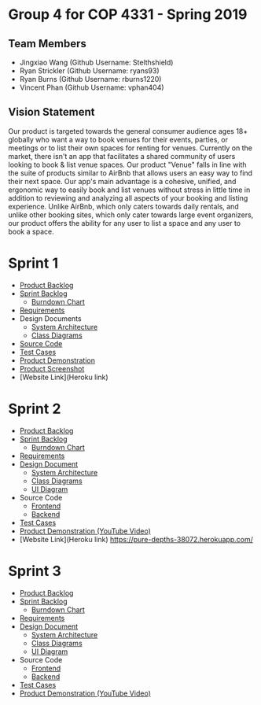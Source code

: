 # Group 4 for COP 4331 - Spring 2019

## Team Members

- Jingxiao Wang (Github Username: Stelthshield)
- Ryan Strickler (Github Username: ryans93)
- Ryan Burns (Github Username: rburns1220)
- Vincent Phan (Github Username: vphan404)

## Vision Statement

Our product is targeted towards the general consumer audience ages 18+ globally who want a way to book venues for their events, parties, or meetings or to list their own spaces for renting for venues. Currently on the market, there isn't an app that facilitates a shared community of users looking to book & list venue spaces. Our product "Venue" falls in line with the suite of products similar to AirBnb that allows users an easy way to find their next space. Our app's main advantage is a cohesive, unified, and ergonomic way to easily book and list venues without stress in little time in addition to reviewing and analyzing all aspects of your booking and listing experience. Unlike AirBnb, which only caters towards daily rentals, and unlike other booking sites, which only cater towards large event organizers, our product offers the ability for any user to list a space and any user to book a space. 

# Sprint 1

- [Product Backlog](https://github.com/Stelthshield/COP4331_Spring2019_Group4/blob/master/sprint1/product_backlog.md)
- [Sprint Backlog](https://github.com/Stelthshield/COP4331_Spring2019_Group4/blob/master/sprint1/sprint_backlog.md)
  - [Burndown Chart](https://i.imgur.com/7DH5S21.png)
- [Requirements](https://github.com/Stelthshield/COP4331_Spring2019_Group4/blob/master/sprint1/requirements.md)
- Design Documents
  - [System Architecture](https://github.com/Stelthshield/COP4331_Spring2019_Group4/blob/master/sprint1/architecture.md)
  - [Class Diagrams](https://imgur.com/a/Z2U1CMO)
- [Source Code](https://github.com/Stelthshield/COP4331_Spring2019_Group4/tree/master/venue)
- [Test Cases](https://github.com/Stelthshield/COP4331_Spring2019_Group4/blob/master/sprint1/tests.md)
- [Product Demonstration](https://youtu.be/kp_h6RdZ3Os)
- [Product Screenshot](https://i.imgur.com/rl9ojJv.png)
- [Website Link](Heroku link)

# Sprint 2

- [Product Backlog](https://github.com/Stelthshield/COP4331_Spring2019_Group4/blob/master/sprint2/product_backlog.md)
- [Sprint Backlog](https://github.com/Stelthshield/COP4331_Spring2019_Group4/blob/master/sprint2/sprint_backlog.md)
  - [Burndown Chart](https://github.com/Stelthshield/COP4331_Spring2019_Group4/blob/master/sprint2/diagrams/Burndown%20Chart%20Sprint%202.png)
- [Requirements](https://github.com/Stelthshield/COP4331_Spring2019_Group4/blob/master/sprint2/requirements.md)
- [Design Document](https://github.com/Stelthshield/COP4331_Spring2019_Group4/blob/master/sprint2/architecture.md)
  - [System Architecture](https://github.com/Stelthshield/COP4331_Spring2019_Group4/blob/master/sprint2/diagrams/COP4331C%20-%20Group%204-Software%20Architecture.png)
  - [Class Diagrams](https://imgur.com/a/Z2U1CMO)
  - [UI Diagram](https://raw.githubusercontent.com/Stelthshield/COP4331_Spring2019_Group4/master/sprint2/UI%20Diagram.png)
- Source Code
  - [Frontend](https://github.com/Stelthshield/COP4331_Spring2019_Group4/tree/master/venue)
  - [Backend](https://github.com/Stelthshield/COP4331_Spring2019_Group4/tree/master/server)
- [Test Cases](https://github.com/Stelthshield/COP4331_Spring2019_Group4/blob/master/sprint2/tests.md)
- [Product Demonstration (YouTube Video)](https://youtu.be/jxy54gpgdu0)
- [Website Link](Heroku link)
https://pure-depths-38072.herokuapp.com/

# Sprint 3

- [Product Backlog](https://github.com/Stelthshield/COP4331_Spring2019_Group4/blob/master/sprint3/product_backlog.md)
- [Sprint Backlog](https://github.com/Stelthshield/COP4331_Spring2019_Group4/blob/master/sprint3/sprint-backlog.md)
  - [Burndown Chart](https://github.com/Stelthshield/COP4331_Spring2019_Group4/blob/master/sprint3/diagrams/Burndown%20Sprint%203.png)
- [Requirements](https://github.com/Stelthshield/COP4331_Spring2019_Group4/blob/master/sprint3/requirements.md)
- [Design Document](https://github.com/Stelthshield/COP4331_Spring2019_Group4/blob/master/sprint3/architecture.md)
  - [System Architecture](https://github.com/Stelthshield/COP4331_Spring2019_Group4/blob/master/sprint3/diagrams/COP4331C%20-%20Group%204-Software%20Architecture.png)
  - [Class Diagrams](https://imgur.com/a/Z2U1CMO)
  - [UI Diagram](https://github.com/Stelthshield/COP4331_Spring2019_Group4/blob/master/sprint3/diagrams/UI%20Diagram.png)
- Source Code
  - [Frontend](https://github.com/Stelthshield/COP4331_Spring2019_Group4/tree/master/venue)
  - [Backend](https://github.com/Stelthshield/COP4331_Spring2019_Group4/tree/master/server)
- [Test Cases](https://github.com/Stelthshield/COP4331_Spring2019_Group4/blob/master/sprint2/tests.md)
- [Product Demonstration (YouTube Video)]()
